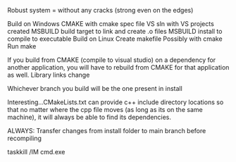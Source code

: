 Robust system = without any cracks (strong even on the edges)

Build on Windows
	CMAKE with cmake spec file
		VS sln with VS projects created
	MSBUILD build target to link and create .o files
	MSBUILD install to compile to executable
Build on Linux
	Create makefile
		Possibly with cmake
	Run make

If you build from CMAKE (compile to visual studio) on a dependency for another application, you will have to rebuild from CMAKE for that application as well. Library links change

Whichever branch you build will be the one present in install

Interesting...CMakeLists.txt can provide c++ include directory locations so that no matter where the cpp file moves (as long as its on the same machine), it will always be able to find its dependencies.

ALWAYS:
	Transfer changes from install folder to main branch before recompiling
	
taskkill /IM cmd.exe
	